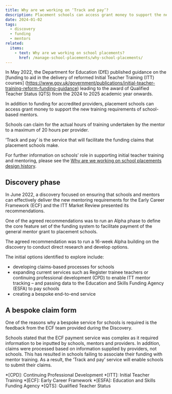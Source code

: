 ```yaml
---
title: Why are we working on ‘Track and pay’?
description: Placement schools can access grant money to support the new training requirements of school-based mentors
date: 2024-01-02
tags:
  - discovery
  - funding
  - mentors
related:
  items:
    - text: Why are we working on school placements?
      href: /manage-school-placements/why-school-placements/
---
```


In May 2022, the Department for Education (DfE) published guidance on the [funding to aid in the delivery of reformed Initial Teacher Training (ITT) courses] (https://www.gov.uk/government/publications/initial-teacher-training-reform-funding-guidance) leading to the award of Qualified Teacher Status (QTS) from the 2024 to 2025 academic year onwards.

In addition to funding for accredited providers, placement schools can access grant money to support the new training requirements of school-based mentors.

Schools can claim for the actual hours of training undertaken by the mentor to a maximum of 20 hours per provider.

‘Track and pay’ is the service that will facilitate the funding claims that placement schools make.

For further information on schools’ role in supporting initial teacher training and mentoring, please see the [Why are we working on school placements design history](/manage-school-placements/why-school-placements/).

## Discovery phase

In June 2022, a discovery focused on ensuring that schools and mentors can effectively deliver the new mentoring requirements for the Early Career Framework (ECF) and the ITT Market Review presented its recommendations.

One of the agreed recommendations was to run an Alpha phase to define the core feature set of the funding system to facilitate payment of the general mentor grant to placement schools.

The agreed recommendation was to run a 16-week Alpha​ building on the discovery to conduct direct research and develop options.

​The initial options identified to explore include​:

- developing claims-based processes for schools​
- expanding current services such as Register trainee teachers or continuing professional development (CPD) to enable ITT mentor tracking – and passing data to the Education and Skills Funding Agency (ESFA) to pay schools​
- creating a bespoke end-to-end service

## A bespoke claim form

One of the reasons why a bespoke service for schools is required is the feedback from the ECF team provided during the Discovery.

Schools stated that the ECF payment service was complex as it required information to be inputted by schools, mentors and providers. In addition, claims were processed based on information supplied by providers, not schools. This has resulted in schools failing to associate their funding with mentor training. As a result, the ‘Track and pay’ service will enable schools to submit their claims.

*[CPD]: Continuing Professional Development
*[ITT]: Initial Teacher Training
*[ECF]: Early Career Framework
*[ESFA]: Education and Skills Funding Agency
*[QTS]: Qualified Teacher Status
